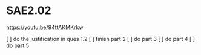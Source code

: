 # SAE2.02

https://youtu.be/94ttAKMKrkw

[ ] do the justification in ques 1.2
[ ] finish part 2
[ ] do part 3
[ ] do part 4
[ ] do part 5
